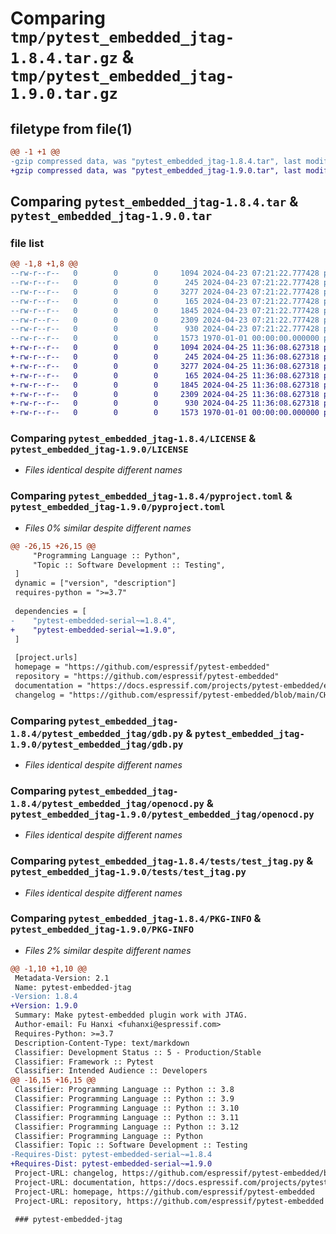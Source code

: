 # Comparing `tmp/pytest_embedded_jtag-1.8.4.tar.gz` & `tmp/pytest_embedded_jtag-1.9.0.tar.gz`

## filetype from file(1)

```diff
@@ -1 +1 @@
-gzip compressed data, was "pytest_embedded_jtag-1.8.4.tar", last modified: Fri Jan  1 00:00:00 2016, max compression
+gzip compressed data, was "pytest_embedded_jtag-1.9.0.tar", last modified: Fri Jan  1 00:00:00 2016, max compression
```

## Comparing `pytest_embedded_jtag-1.8.4.tar` & `pytest_embedded_jtag-1.9.0.tar`

### file list

```diff
@@ -1,8 +1,8 @@
--rw-r--r--   0        0        0     1094 2024-04-23 07:21:22.777428 pytest_embedded_jtag-1.8.4/LICENSE
--rw-r--r--   0        0        0      245 2024-04-23 07:21:22.777428 pytest_embedded_jtag-1.8.4/README.md
--rw-r--r--   0        0        0     3277 2024-04-23 07:21:22.777428 pytest_embedded_jtag-1.8.4/pyproject.toml
--rw-r--r--   0        0        0      165 2024-04-23 07:21:22.777428 pytest_embedded_jtag-1.8.4/pytest_embedded_jtag/__init__.py
--rw-r--r--   0        0        0     1845 2024-04-23 07:21:22.777428 pytest_embedded_jtag-1.8.4/pytest_embedded_jtag/gdb.py
--rw-r--r--   0        0        0     2309 2024-04-23 07:21:22.777428 pytest_embedded_jtag-1.8.4/pytest_embedded_jtag/openocd.py
--rw-r--r--   0        0        0      930 2024-04-23 07:21:22.777428 pytest_embedded_jtag-1.8.4/tests/test_jtag.py
--rw-r--r--   0        0        0     1573 1970-01-01 00:00:00.000000 pytest_embedded_jtag-1.8.4/PKG-INFO
+-rw-r--r--   0        0        0     1094 2024-04-25 11:36:08.627318 pytest_embedded_jtag-1.9.0/LICENSE
+-rw-r--r--   0        0        0      245 2024-04-25 11:36:08.627318 pytest_embedded_jtag-1.9.0/README.md
+-rw-r--r--   0        0        0     3277 2024-04-25 11:36:08.627318 pytest_embedded_jtag-1.9.0/pyproject.toml
+-rw-r--r--   0        0        0      165 2024-04-25 11:36:08.627318 pytest_embedded_jtag-1.9.0/pytest_embedded_jtag/__init__.py
+-rw-r--r--   0        0        0     1845 2024-04-25 11:36:08.627318 pytest_embedded_jtag-1.9.0/pytest_embedded_jtag/gdb.py
+-rw-r--r--   0        0        0     2309 2024-04-25 11:36:08.627318 pytest_embedded_jtag-1.9.0/pytest_embedded_jtag/openocd.py
+-rw-r--r--   0        0        0      930 2024-04-25 11:36:08.627318 pytest_embedded_jtag-1.9.0/tests/test_jtag.py
+-rw-r--r--   0        0        0     1573 1970-01-01 00:00:00.000000 pytest_embedded_jtag-1.9.0/PKG-INFO
```

### Comparing `pytest_embedded_jtag-1.8.4/LICENSE` & `pytest_embedded_jtag-1.9.0/LICENSE`

 * *Files identical despite different names*

### Comparing `pytest_embedded_jtag-1.8.4/pyproject.toml` & `pytest_embedded_jtag-1.9.0/pyproject.toml`

 * *Files 0% similar despite different names*

```diff
@@ -26,15 +26,15 @@
     "Programming Language :: Python",
     "Topic :: Software Development :: Testing",
 ]
 dynamic = ["version", "description"]
 requires-python = ">=3.7"
 
 dependencies = [
-    "pytest-embedded-serial~=1.8.4",
+    "pytest-embedded-serial~=1.9.0",
 ]
 
 [project.urls]
 homepage = "https://github.com/espressif/pytest-embedded"
 repository = "https://github.com/espressif/pytest-embedded"
 documentation = "https://docs.espressif.com/projects/pytest-embedded/en/latest/"
 changelog = "https://github.com/espressif/pytest-embedded/blob/main/CHANGELOG.md"
```

### Comparing `pytest_embedded_jtag-1.8.4/pytest_embedded_jtag/gdb.py` & `pytest_embedded_jtag-1.9.0/pytest_embedded_jtag/gdb.py`

 * *Files identical despite different names*

### Comparing `pytest_embedded_jtag-1.8.4/pytest_embedded_jtag/openocd.py` & `pytest_embedded_jtag-1.9.0/pytest_embedded_jtag/openocd.py`

 * *Files identical despite different names*

### Comparing `pytest_embedded_jtag-1.8.4/tests/test_jtag.py` & `pytest_embedded_jtag-1.9.0/tests/test_jtag.py`

 * *Files identical despite different names*

### Comparing `pytest_embedded_jtag-1.8.4/PKG-INFO` & `pytest_embedded_jtag-1.9.0/PKG-INFO`

 * *Files 2% similar despite different names*

```diff
@@ -1,10 +1,10 @@
 Metadata-Version: 2.1
 Name: pytest-embedded-jtag
-Version: 1.8.4
+Version: 1.9.0
 Summary: Make pytest-embedded plugin work with JTAG.
 Author-email: Fu Hanxi <fuhanxi@espressif.com>
 Requires-Python: >=3.7
 Description-Content-Type: text/markdown
 Classifier: Development Status :: 5 - Production/Stable
 Classifier: Framework :: Pytest
 Classifier: Intended Audience :: Developers
@@ -16,15 +16,15 @@
 Classifier: Programming Language :: Python :: 3.8
 Classifier: Programming Language :: Python :: 3.9
 Classifier: Programming Language :: Python :: 3.10
 Classifier: Programming Language :: Python :: 3.11
 Classifier: Programming Language :: Python :: 3.12
 Classifier: Programming Language :: Python
 Classifier: Topic :: Software Development :: Testing
-Requires-Dist: pytest-embedded-serial~=1.8.4
+Requires-Dist: pytest-embedded-serial~=1.9.0
 Project-URL: changelog, https://github.com/espressif/pytest-embedded/blob/main/CHANGELOG.md
 Project-URL: documentation, https://docs.espressif.com/projects/pytest-embedded/en/latest/
 Project-URL: homepage, https://github.com/espressif/pytest-embedded
 Project-URL: repository, https://github.com/espressif/pytest-embedded
 
 ### pytest-embedded-jtag
```

